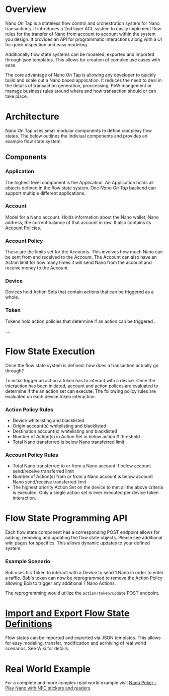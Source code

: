 # Overview
Nano On Tap is a stateless flow control and orchestration system for Nano transactions. It introduces a 2nd layer ACL system to easily implement flow rules for the transfer of Nano from account to account within the system you design. It provides an API for programmatic interactions along with a UI for quick inspection and easy modeling.

Additionally flow state systems can be modeled, exported and imported through json templates. This allows for creation of complex use cases with ease.

The core advantage of Nano On Tap is allowing any developer to quickly build and scale out a Nano based application. It reduces the need to deal in the details of transaction generation, proccessing, PoW mangement or manage business rules around where and how transaction should or can take place.

# Architecture
Nano On Tap uses small modular components to define complexy flow states. The below outlines the indiviual components and provides an example flow state system.

## Components
### Application
The highest level component is the Application. An Application holds all objects defined in the flow state system. One _Nano On Tap_ backend can support multiple different applications.

### Account
Model for a Nano account. Holds information about the Nano wallet, Nano address, the current balance of that account in raw. It also contains its Account Policies.

### Account Policy
These are the limits set for the Accounts. This involves how much Nano can be sent from and received to the Account. The Account can also have an Action limit for how many times it will send Nano from the account and receive money to the Account.

### Device
Devices hold Action Sets that contain actions that can be triggered as a whole.

### Token
Tokens hold action policies that determine if an action can be triggered .

....

# Flow State Execution
Once the flow state system is defined: how does a transaction actually go through?

To initial trigger an action a token has to interact with a device. Once the interaction has been initiated, account and action polices are evaluated to determine if the an action set can execute. The following policy rules are evaluated on each device token interaction:

### Action Policy Rules
* Device whitelisting and blacklisted
* Origin account(s) whitelisting and blacklisted
* Destination account(s) whitelisting and blacklisted
* Number of Action(s) in Action Set in below action # threshold
* Total Nano transferred is below Nano transferred limit

### Account Policy Rules
* Total Nano transferred to or from a Nano account if below account send/receive transferred limit
* Number of Action(s) from or from a Nano account is below account Nano send/receive transferred limit
* The highest priority Action Set on the device to met all the above criteria is executed. Only a single action set is ever executed per device token interaction.

# Flow State Programming API
Each flow state component has a corresponding POST endpoint allows for adding, removing and updating the flow state objects. Please see additional wiki pages for specifics. This allows dynamic updates to your defined system.

### Example Scenario
Bob uses his Token to interact with a Device to send 1 Nano in order to enter a raffle. Bob's token can now be reprogrammed to remove the Action Policy allowing Bob to trigger any additional 1 Nano Actions.

The reprogramming would utilize the `action/token/update` POST endpoint.

# [Import and Export Flow State Definitions](https://github.com/silverstar194/NanoOnTap/wiki)
Flow states can be imported and exported via JSON templates. This allows for easy modeling, transfer, modification and acrhiving of real world scenarios. See Wiki for details.

# Real World Example

For a complete and more complex read world example visit [Nano Poker - Play Nano with NFC stickers and readers](https://github.com/silverstar194/NanoPoker)
```

